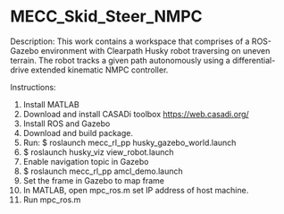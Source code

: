 # MECC_Skid_Steer_NMPC
Description: This work contains a workspace that comprises of a ROS-Gazebo environment with Clearpath Husky robot traversing on uneven terrain. The robot tracks a given path autonomously using a differential-drive extended kinematic NMPC controller.

Instructions:
1. Install MATLAB
2. Download and install CASADi toolbox https://web.casadi.org/ 
3. Install ROS and Gazebo
4. Download and build package.
5. Run: $ roslaunch mecc_rl_pp husky_gazebo_world.launch
6. $ roslaunch husky_viz view_robot.launch
7. Enable navigation topic in Gazebo
8. $ roslaunch mecc_rl_pp amcl_demo.launch
9. Set the frame in Gazebo to map frame
10. In MATLAB, open mpc_ros.m set IP address of host machine.
11. Run mpc_ros.m
